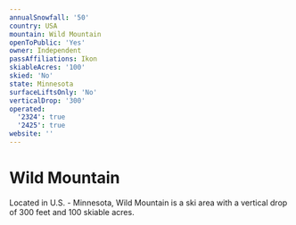 ```yaml
---
annualSnowfall: '50'
country: USA
mountain: Wild Mountain
openToPublic: 'Yes'
owner: Independent
passAffiliations: Ikon
skiableAcres: '100'
skied: 'No'
state: Minnesota
surfaceLiftsOnly: 'No'
verticalDrop: '300'
operated:
  '2324': true
  '2425': true
website: ''
---
```



# Wild Mountain

Located in U.S. - Minnesota, Wild Mountain is a ski area with a vertical drop of 300 feet and 100 skiable acres.
